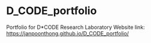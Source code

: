 # D_CODE_portfolio

Portfolio for D*CODE Research Laboratory
Website link: https://janpoonthong.github.io/D_CODE_portfolio/
